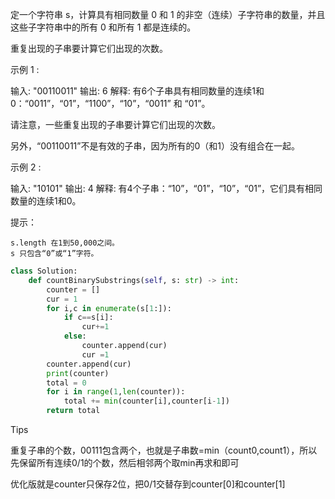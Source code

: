 定一个字符串 s，计算具有相同数量 0 和 1 的非空（连续）子字符串的数量，并且这些子字符串中的所有 0 和所有 1 都是连续的。

重复出现的子串要计算它们出现的次数。

 

示例 1 :

输入: "00110011"
输出: 6
解释: 有6个子串具有相同数量的连续1和0：“0011”，“01”，“1100”，“10”，“0011” 和 “01”。

请注意，一些重复出现的子串要计算它们出现的次数。

另外，“00110011”不是有效的子串，因为所有的0（和1）没有组合在一起。

示例 2 :

输入: "10101"
输出: 4
解释: 有4个子串：“10”，“01”，“10”，“01”，它们具有相同数量的连续1和0。

 

提示：

    s.length 在1到50,000之间。
    s 只包含“0”或“1”字符。



```python
class Solution:
    def countBinarySubstrings(self, s: str) -> int:
        counter = [] 
        cur = 1 
        for i,c in enumerate(s[1:]):
            if c==s[i]:
                cur+=1
            else:
                counter.append(cur)
                cur =1 
        counter.append(cur)
        print(counter)
        total = 0 
        for i in range(1,len(counter)):
            total += min(counter[i],counter[i-1])
        return total 

```

Tips

重复子串的个数，00111包含两个，也就是子串数=min（count0,count1），所以先保留所有连续0/1的个数，然后相邻两个取min再求和即可

优化版就是counter只保存2位，把0/1交替存到counter[0]和counter[1]
